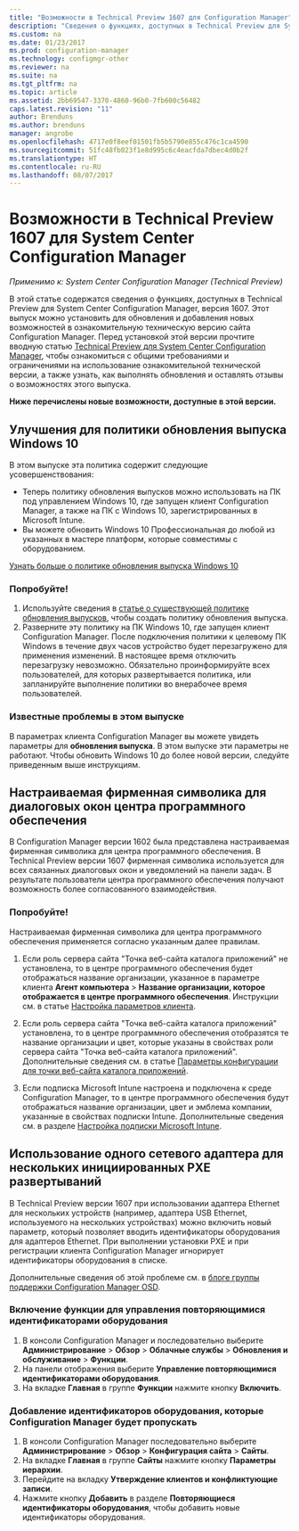 ```yaml
---
title: "Возможности в Technical Preview 1607 для Configuration Manager"
description: "Сведения о функциях, доступных в Technical Preview для System Center Configuration Manager, версия 1607."
ms.custom: na
ms.date: 01/23/2017
ms.prod: configuration-manager
ms.technology: configmgr-other
ms.reviewer: na
ms.suite: na
ms.tgt_pltfrm: na
ms.topic: article
ms.assetid: 2bb69547-3370-4860-96b0-7fb600c56482
caps.latest.revision: "11"
author: Brenduns
ms.author: brenduns
manager: angrobe
ms.openlocfilehash: 4717e0f8eef01501fb5b5790e855c476c1ca4590
ms.sourcegitcommit: 51fc48fb023f1e8d995c6c4eacfda7dbec4d0b2f
ms.translationtype: HT
ms.contentlocale: ru-RU
ms.lasthandoff: 08/07/2017
---
```

# <a name="capabilities-in-technical-preview-1607-for-system-center-configuration-manager"></a>Возможности в Technical Preview 1607 для System Center Configuration Manager

*Применимо к: System Center Configuration Manager (Technical Preview)*

В этой статье содержатся сведения о функциях, доступных в Technical Preview для System Center Configuration Manager, версия 1607. Этот выпуск можно установить для обновления и добавления новых возможностей в ознакомительную техническую версию сайта Configuration Manager.      Перед установкой этой версии прочтите вводную статью [Technical Preview для System Center Configuration Manager](../../core/get-started/technical-preview.md), чтобы ознакомиться с общими требованиями и ограничениями на использование ознакомительной технической версии, а также узнать, как выполнять обновления и оставлять отзывы о возможностях этого выпуска.    


**Ниже перечислены новые возможности, доступные в этой версии.**  

## <a name="dmp_edition"></a> Улучшения для политики обновления выпуска Windows 10

В этом выпуске эта политика содержит следующие усовершенствования:

* Теперь политику обновления выпусков можно использовать на ПК под управлением Windows 10, где запущен клиент Configuration Manager, а также на ПК с Windows 10, зарегистрированных в Microsoft Intune.
* Вы можете обновить Windows 10 Профессиональная до любой из указанных в мастере платформ, которые совместимы с оборудованием.

[Узнать больше о политике обновления выпуска Windows 10](/sccm/compliance/deploy-use/upgrade-windows-version)

### <a name="try-it-out"></a>Попробуйте!

1. Используйте сведения в [статье о существующей политике обновления выпусков](/sccm/compliance/deploy-use/upgrade-windows-version), чтобы создать политику обновления выпуска.
2. Разверните эту политику на ПК Windows 10, где запущен клиент Configuration Manager.
После подключения политики к целевому ПК Windows в течение двух часов устройство будет перезагружено для применения изменений. В настоящее время отключить перезагрузку невозможно. Обязательно проинформируйте всех пользователей, для которых развертывается политика, или запланируйте выполнение политики во внерабочее время пользователей.

### <a name="known-issue-with-this-release"></a>Известные проблемы в этом выпуске
В параметрах клиента Configuration Manager вы можете увидеть параметры для **обновления выпуска**. В этом выпуске эти параметры не работают. Чтобы обновить Windows 10 до более новой версии, следуйте приведенным выше инструкциям.

## <a name="customizable-branding-for-software-center-dialogs"></a>Настраиваемая фирменная символика для диалоговых окон центра программного обеспечения

В Configuration Manager версии 1602 была представлена настраиваемая фирменная символика для центра программного обеспечения. В Technical Preview версии 1607 фирменная символика используется для всех связанных диалоговых окон и уведомлений на панели задач. В результате пользователи центра программного обеспечения получают возможность более согласованного взаимодействия.

### <a name="try-it-out"></a>Попробуйте!

Настраиваемая фирменная символика для центра программного обеспечения применяется согласно указанным далее правилам.

1. Если роль сервера сайта "Точка веб-сайта каталога приложений" не установлена, то в центре программного обеспечения будет отображаться название организации, указанное в параметре клиента **Агент компьютера** > **Название организации, которое отображается в центре программного обеспечения**. Инструкции см. в статье [Настройка параметров клиента](../../core/clients/deploy/configure-client-settings.md).

2. Если роль сервера сайта "Точка веб-сайта каталога приложений" установлена, то в центре программного обеспечения отобразятся те название организации и цвет, которые указаны в свойствах роли сервера сайта "Точка веб-сайта каталога приложений". Дополнительные сведения см. в статье [Параметры конфигурации для точки веб-сайта каталога приложений](../../core/servers/deploy/configure/configuration-options-for-site-system-roles.md#BKMK_ApplicationCatalog_Website).

3. Если подписка Microsoft Intune настроена и подключена к среде Configuration Manager, то в центре программного обеспечения будут отображаться название организации, цвет и эмблема компании, указанные в свойствах подписки Intune. Дополнительные сведения см. в разделе [Настройка подписки Microsoft Intune](/mdm/deploy-use/configure-intune-subscription).

## <a name="use-the-same-network-adapter-for-multiple-pxe-initiated-deployments"></a>Использование одного сетевого адаптера для нескольких инициированных PXE развертываний
В Technical Preview версии 1607 при использовании адаптера Ethernet для нескольких устройств (например, адаптера USB Ethernet, используемого на нескольких устройствах) можно включить новый параметр, который позволяет вводить идентификаторы оборудования для адаптеров Ethernet. При выполнении установки PXE и при регистрации клиента Configuration Manager игнорирует идентификаторы оборудования в списке.

Дополнительные сведения об этой проблеме см. в [блоге группы поддержки Configuration Manager OSD](https://blogs.technet.microsoft.com/system_center_configuration_manager_operating_system_deployment_support_blog/2015/08/27/reusing-the-same-nic-for-multiple-pxe-initiated-deployments-in-system-center-configuration-manger-osd/).  

### <a name="enable-the-feature-to-manage-duplicate-hardware-identifiers"></a>Включение функции для управления повторяющимися идентификаторами оборудования  
1. В консоли Configuration Manager и последовательно выберите **Администрирование** > **Обзор** > **Облачные службы** > **Обновления и обслуживание** > **Функции**.
2. На панели отображения выберите **Управление повторяющимися идентификаторами оборудования**.
3. На вкладке **Главная** в группе **Функции** нажмите кнопку **Включить**.

### <a name="add-hardware-identifiers-for-configuration-manager-to-ignore"></a>Добавление идентификаторов оборудования, которые Configuration Manager будет пропускать  
1. В консоли Configuration Manager последовательно выберите **Администрирование** > **Обзор** > **Конфигурация сайта** > **Сайты**.
2. На вкладке **Главная** в группе **Сайты** нажмите кнопку **Параметры иерархии**.
3. Перейдите на вкладку **Утверждение клиентов и конфликтующие записи**.
4. Нажмите кнопку **Добавить** в разделе **Повторяющиеся идентификаторы оборудования**, чтобы добавить новые идентификаторы оборудования.
